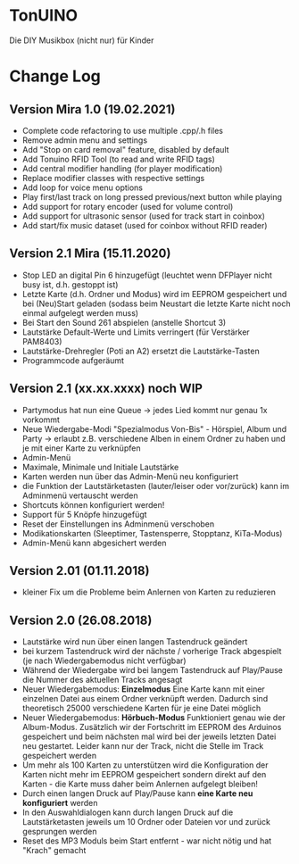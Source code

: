 # TonUINO
Die DIY Musikbox (nicht nur) für Kinder


# Change Log

## Version Mira 1.0 (19.02.2021)
- Complete code refactoring to use multiple .cpp/.h files
- Remove admin menu and settings
- Add "Stop on card removal" feature, disabled by default
- Add Tonuino RFID Tool (to read and write RFID tags)
- Add central modifier handling (for player modification)
- Replace modifier classes with respective settings
- Add loop for voice menu options
- Play first/last track on long pressed previous/next button while playing
- Add support for rotary encoder (used for volume control)
- Add support for ultrasonic sensor (used for track start in coinbox)
- Add start/fix music dataset (used for coinbox without RFID reader)


## Version 2.1 Mira (15.11.2020)
- Stop LED an digital Pin 6 hinzugefügt (leuchtet wenn DFPlayer nicht busy ist, d.h. gestoppt ist)
- Letzte Karte (d.h. Ordner und Modus) wird im EEPROM gespeichert und bei (Neu)Start geladen (sodass beim Neustart die letzte Karte nicht noch einmal aufgelegt werden muss) 
- Bei Start den Sound 261 abspielen (anstelle Shortcut 3)
- Lautstärke Default-Werte und Limits verringert (für Verstärker PAM8403)
- Lautstärke-Drehregler (Poti an A2) ersetzt die Lautstärke-Tasten
- Programmcode aufgeräumt


## Version 2.1 (xx.xx.xxxx) noch WIP
- Partymodus hat nun eine Queue -> jedes Lied kommt nur genau 1x vorkommt
- Neue Wiedergabe-Modi "Spezialmodus Von-Bis" - Hörspiel, Album und Party -> erlaubt z.B. verschiedene Alben in einem Ordner zu haben und je mit einer Karte zu verknüpfen
- Admin-Menü
- Maximale, Minimale und Initiale Lautstärke
- Karten werden nun über das Admin-Menü neu konfiguriert
- die Funktion der Lautstärketasten (lauter/leiser oder vor/zurück) kann im Adminmenü vertauscht werden
- Shortcuts können konfiguriert werden!
- Support für 5 Knöpfe hinzugefügt
- Reset der Einstellungen ins Adminmenü verschoben
- Modikationskarten (Sleeptimer, Tastensperre, Stopptanz, KiTa-Modus)
- Admin-Menü kann abgesichert werden

## Version 2.01 (01.11.2018)
- kleiner Fix um die Probleme beim Anlernen von Karten zu reduzieren

## Version 2.0 (26.08.2018)

- Lautstärke wird nun über einen langen Tastendruck geändert
- bei kurzem Tastendruck wird der nächste / vorherige Track abgespielt (je nach Wiedergabemodus nicht verfügbar)
- Während der Wiedergabe wird bei langem Tastendruck auf Play/Pause die Nummer des aktuellen Tracks angesagt
- Neuer Wiedergabemodus: **Einzelmodus**
  Eine Karte kann mit einer einzelnen Datei aus einem Ordner verknüpft werden. Dadurch sind theoretisch 25000 verschiedene Karten für je eine Datei möglich
- Neuer Wiedergabemodus: **Hörbuch-Modus**
  Funktioniert genau wie der Album-Modus. Zusätzlich wir der Fortschritt im EEPROM des Arduinos gespeichert und beim nächsten mal wird bei der jeweils letzten Datei neu gestartet. Leider kann nur der Track, nicht die Stelle im Track gespeichert werden
- Um mehr als 100 Karten zu unterstützen wird die Konfiguration der Karten nicht mehr im EEPROM gespeichert sondern direkt auf den Karten - die Karte muss daher beim Anlernen aufgelegt bleiben!
- Durch einen langen Druck auf Play/Pause kann **eine Karte neu konfiguriert** werden
- In den Auswahldialogen kann durch langen Druck auf die Lautstärketasten jeweils um 10 Ordner oder Dateien vor und zurück gesprungen werden
- Reset des MP3 Moduls beim Start entfernt - war nicht nötig und hat "Krach" gemacht
